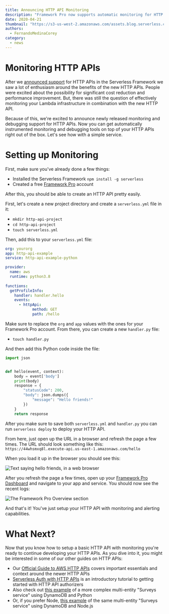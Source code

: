 ```yaml
---
title: Announcing HTTP API Monitoring
description: "Framework Pro now supports automatic monitoring for HTTP APIs!"
date: 2020-04-21
thumbnail: "https://s3-us-west-2.amazonaws.com/assets.blog.serverless.com/2020-04-http-api-monitoring/http-api-troubleshooting.png"
authors:
  - FernandoMedinaCorey
category:
  - news
---
```


# Monitoring HTTP APIs

After we [announced support](https://serverless.com/blog/aws-http-api-support/) for HTTP APIs in the Serverless Framework we saw a lot of enthusiasm around the benefits of the new HTTP APIs. People were excited about the possibility for significant cost reduction and performance improvement. But, there was still the question of effectively monitoring your Lambda infrastructure in combination with the new HTTP API.

Because of this, we're excited to announce newly released monitoring and debugging support for HTTP APIs. Now you can get automatically instrumented monitoring and debugging tools on top of your HTTP APIs right out of the box. Let's see how with a simple service.

# Setting up Monitoring

First, make sure you've already done a few things:

- Installed the Serverless Framework `npm install -g serverless`
- Created a free [Framework Pro](https://dashboard.serverless.com/) account

After this, you should be able to create an HTTP API pretty easily.

First, let's create a new project directory and create a `serverless.yml` file in it:

- `mkdir http-api-project`
- `cd http-api-project`
- `touch serverless.yml`

Then, add this to your `serverless.yml` file:

```yml
org: yourorg
app: http-api-example
service: http-api-example-python

provider:
  name: aws
  runtime: python3.8
  
functions:
  getProfileInfo:
    handler: handler.hello
    events:
      - httpApi:
            method: GET
            path: /hello
```

Make sure to replace the `org` and `app` values with the ones for your Framework Pro account. From there, you can create a new `handler.py` file:

- `touch handler.py`

And then add this Python code inside the file:

```py
import json


def hello(event, context):
    body = event['body']
    print(body)
    response = {
        "statusCode": 200,
        "body": json.dumps({
            "message": "Hello friends!"
        })
    }
    return response
```

After you make sure to save both `serverless.yml` and `handler.py` you can run `serverless deploy` to deploy your HTTP API.

From here, just open up the URL in a browser and refresh the page a few times. The URL should look something like this: `https://44whsmxq8l.execute-api.us-east-1.amazonaws.com/hello`

When you load it up in the browser you should see this:

![Text saying hello friends, in a web browser](https://s3-us-west-2.amazonaws.com/assets.blog.serverless.com/2020-04-http-api-monitoring/hello-friends.png)

After you refresh the page a few times, open up your [Framework Pro Dashboard](http://dashboard.serverless.com/) and navigate to your app and service. You should now see the recent logs:

![The Framework Pro Overview section](https://s3-us-west-2.amazonaws.com/assets.blog.serverless.com/2020-04-http-api-monitoring/hello-explorer.png)

And that's it! You've just setup your HTTP API with monitoring and alerting capabilities.

# What Next?

Now that you know how to setup a basic HTTP API with monitoring you're ready to continue developing your HTTP APIs. As you dive into it, you might be interested in some of our other guides on HTTP APIs:

- Our [Official Guide to AWS HTTP APIs](https://serverless.com/blog/official-guide-aws-http-apis/) covers important essentials and context around the newer HTTP APIs
- [Serverless Auth with HTTP APIs](https://serverless.com/blog/serverless-auth-with-aws-http-apis/) is an introductory tutorial to getting started with HTTP API authorizers
- Also check out [this example](https://github.com/fernando-mc/http-api-surveys-service) of a more complex multi-entity "Surveys service" using DynamoDB and Python
- Or, if you prefer Node, [this example](https://github.com/fernando-mc/http-api-surveys-service-node) of the same multi-entity "Surveys service" using DynamoDB and Node.js
